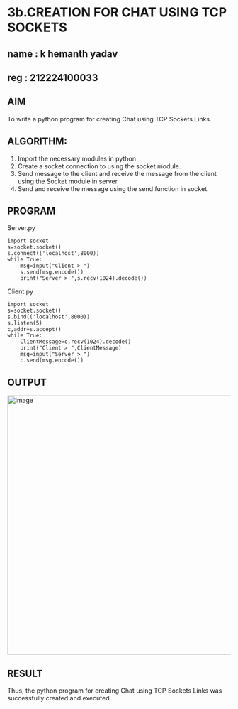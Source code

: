# 3b.CREATION FOR CHAT USING TCP SOCKETS
## name : k hemanth yadav 
## reg : 212224100033
## AIM

To write a python program for creating Chat using TCP Sockets Links.

## ALGORITHM:

1. Import the necessary modules in python
2. Create a socket connection to using the socket module.
3. Send message to the client and receive the message from the client using the Socket module in
 server
4. Send and receive the message using the send function in socket.

## PROGRAM

Server.py

```
import socket
s=socket.socket()
s.connect(('localhost',8000))
while True:
    msg=input("Client > ")
    s.send(msg.encode())
    print("Server > ",s.recv(1024).decode())
```
Client.py

```
import socket
s=socket.socket()
s.bind(('localhost',8000))
s.listen(5)
c,addr=s.accept()
while True:
    ClientMessage=c.recv(1024).decode()
    print("Client > ",ClientMessage)
    msg=input("Server > ")
    c.send(msg.encode())

```

## OUTPUT

<img width="892" height="584" alt="image" src="https://github.com/user-attachments/assets/ffcba6fc-0eb5-4a40-adc9-43ee67b5b113" />


## RESULT
Thus, the python program for creating Chat using TCP Sockets Links was successfully 
created and executed.
